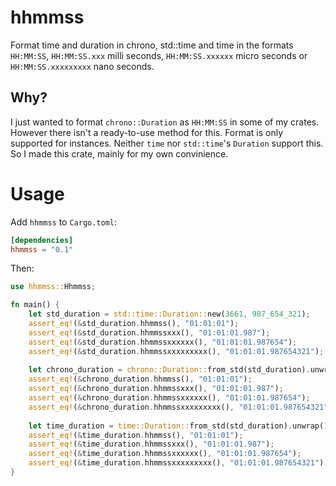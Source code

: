 # hhmmss

Format time and duration in chrono, std::time and time in the formats `HH:MM:SS`,  `HH:MM:SS.xxx` milli seconds, `HH:MM:SS.xxxxxx` micro seconds or  `HH:MM:SS.xxxxxxxxx` nano seconds.

## Why?

I just wanted to format `chrono::Duration` as `HH:MM:SS` in some of my crates. However there isn't a ready-to-use method for this. Format is only supported for instances. Neither `time` nor `std::time`'s `Duration` support this. So I made this crate, mainly for my own convinience.

# Usage

Add `hhmmss` to `Cargo.toml`:

```toml
[dependencies]
hhmmss = "0.1"
```

Then:

```rust
use hhmmss::Hhmmss;

fn main() {
    let std_duration = std::time::Duration::new(3661, 987_654_321);
    assert_eq!(&std_duration.hhmmss(), "01:01:01");
    assert_eq!(&std_duration.hhmmssxxx(), "01:01:01.987");
    assert_eq!(&std_duration.hhmmssxxxxxx(), "01:01:01.987654");
    assert_eq!(&std_duration.hhmmssxxxxxxxxx(), "01:01:01.987654321");
    
    let chrono_duration = chrono::Duration::from_std(std_duration).unwrap(); // needs chrono
    assert_eq!(&chrono_duration.hhmmss(), "01:01:01");
    assert_eq!(&chrono_duration.hhmmssxxx(), "01:01:01.987");
    assert_eq!(&chrono_duration.hhmmssxxxxxx(), "01:01:01.987654");
    assert_eq!(&chrono_duration.hhmmssxxxxxxxxx(), "01:01:01.987654321");
    
    let time_duration = time::Duration::from_std(std_duration).unwrap(); // needs time
    assert_eq!(&time_duration.hhmmss(), "01:01:01");
    assert_eq!(&time_duration.hhmmssxxx(), "01:01:01.987");
    assert_eq!(&time_duration.hhmmssxxxxxx(), "01:01:01.987654");
    assert_eq!(&time_duration.hhmmssxxxxxxxxx(), "01:01:01.987654321");
}
```